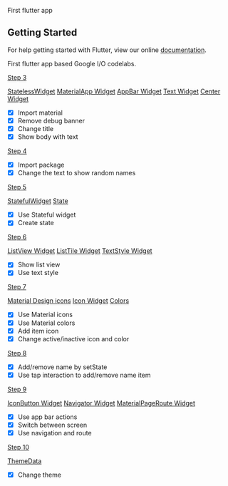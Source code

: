 First flutter app

## Getting Started

For help getting started with Flutter, view our online
[documentation](https://flutter.io/).

First flutter app based Google I/O codelabs.

[Step 3](https://codelabs.developers.google.com/codelabs/first-flutter-app-pt1/index.html#2)

[StatelessWidget](https://docs.flutter.io/flutter/widgets/StatelessWidget-class.html)
[MaterialApp Widget](https://docs.flutter.io/flutter/material/MaterialApp-class.html)
[AppBar Widget](https://docs.flutter.io/flutter/material/AppBar-class.html)
[Text Widget](https://docs.flutter.io/flutter/widgets/Text-class.html)
[Center Widget](https://docs.flutter.io/flutter/widgets/Center-class.html)

- [x] Import material
- [x] Remove debug banner
- [x] Change title
- [x] Show body with text

[Step 4](https://codelabs.developers.google.com/codelabs/first-flutter-app-pt1/index.html#3)

- [x] Import package
- [x] Change the text to show random names

[Step 5](https://codelabs.developers.google.com/codelabs/first-flutter-app-pt1/index.html#4)

[StatefulWidget](https://docs.flutter.io/flutter/widgets/StatefulWidget-class.html)
[State](https://docs.flutter.io/flutter/widgets/State-class.html)

- [x] Use Stateful widget
- [x] Create state

[Step 6](https://codelabs.developers.google.com/codelabs/first-flutter-app-pt1/index.html#4)

[ListView Widget](https://docs.flutter.io/flutter/widgets/ListView-class.html)
[ListTile Widget](https://docs.flutter.io/flutter/material/ListTile-class.html)
[TextStyle Widget](https://docs.flutter.io/flutter/painting/TextStyle-class.html)

- [x] Show list view
- [x] Use text style

[Step 7](https://codelabs.developers.google.com/codelabs/first-flutter-app-pt2/index.html#3)

[Material Design icons](https://material.io/tools/icons)
[Icon Widget](https://docs.flutter.io/flutter/widgets/Icon-class.html)
[Colors](https://docs.flutter.io/flutter/material/Colors-class.html)

- [x] Use Material icons
- [x] Use Material colors
- [x] Add item icon
- [x] Change active/inactive icon and color

[Step 8](https://codelabs.developers.google.com/codelabs/first-flutter-app-pt2/index.html#4)

- [x] Add/remove name by setState
- [x] Use tap interaction to add/remove name item

[Step 9](https://codelabs.developers.google.com/codelabs/first-flutter-app-pt2/index.html#5)

[IconButton Widget](https://docs.flutter.io/flutter/material/IconButton-class.html)
[Navigator Widget](https://docs.flutter.io/flutter/widgets/Navigator-class.html)
[MaterialPageRoute Widget](https://docs.flutter.io/flutter/material/MaterialPageRoute-class.html)

- [x] Use app bar actions
- [x] Switch between screen
- [x] Use navigation and route

[Step 10](https://codelabs.developers.google.com/codelabs/first-flutter-app-pt2/index.html#6)

[ThemeData](https://docs.flutter.io/flutter/material/ThemeData-class.html)

- [x] Change theme
